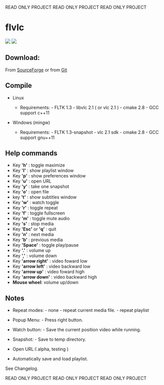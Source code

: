 READ ONLY PROJECT
READ ONLY PROJECT
READ ONLY PROJECT

flvlc
=====

<img src="https://github.com/daltomi/flvlc/blob/master/screenshots/1.jpg"/>

<img src="https://github.com/daltomi/flvlc/blob/master/screenshots/2.jpg"/>

Download:
---------
From [SourceForge](http://sourceforge.net/projects/flvlc)
or from [Git](https://github.com/daltomi/flvlc)


Compile
-------
- Linux

	- Requirements:
		  - FLTK 1.3
		  - libvlc 2.1 ( or vlc 2.1 )
		  - cmake 2.8 
		  - GCC support c++11

- Windows (mingw)
	
	- Requirements:
		  - FLTK 1.3-snapshot
		  - vlc 2.1 sdk
		  - cmake 2.8 
		  - GCC support gnu++11

Help commands
-------------------
 - Key __'h'__ :	toggle maximize 
 - Key __'l'__ : show playlist window
 - Key __'p'__ : show preferences window
 - Key __'u'__ : open URL
 - Key __'y'__ : take one snapshot
 - Key __'o'__ : open file
 - key __'t'__ : show subtitles window
 - Key __'w'__ : watch toggle
 - Key __'r'__ : toggle repeat 
 - Key __'f'__ : toggle fullscreen
 - Key __'m'__ : toggle mute audio
 - Key __'s'__ : stop media
 - Key __'Esc'__ or __'q'__ : quit 
 - Key __'n'__ : next media
 - Key __'b'__ : previous media
 - Key __'Space'__ : toggle play/pause
 - Key __'.'__ : volume up
 - Key __','__ : volume down
 - Key __'arrow right'__ : video foward low
 - Key __'arrow left'__ :  video backward low
 - Key __'arrow up'__ : video foward high
 - Key __'arrow down'__ : video backward high 
 - __Mouse wheel__: volume up/down


Notes
-----

- Repeat modes:
	  - none
	  - repeat current media file.
	  - repeat playlist

- Popup Menu:
	  - Press right button.

- Watch button: 
	  - Save the current position video while running.

- Snapshot:
	  - Save to temp directory.

- Open URL:( alpha, testing )


- Automatically save and load playlist.


See Changelog.

READ ONLY PROJECT
READ ONLY PROJECT
READ ONLY PROJECT
